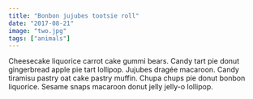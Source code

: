 ```yaml
---
title: "Bonbon jujubes tootsie roll"
date: "2017-08-21"
image: "two.jpg"
tags: ["animals"]
---
```


Cheesecake liquorice carrot cake gummi bears. Candy tart pie donut gingerbread apple pie tart lollipop. Jujubes dragée macaroon. Candy tiramisu pastry oat cake pastry muffin. Chupa chups pie donut bonbon liquorice. Sesame snaps macaroon donut jelly jelly-o lollipop.
